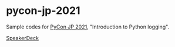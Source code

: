 # pycon-jp-2021

Sample codes for [PyCon JP 2021](https://2021.pycon.jp/time-table/?id=272259), "Introduction to Python logging".

[SpeakerDeck](https://speakerdeck.com/tosh2230/introduction-to-python-logging-9744df54-fd32-476c-aae2-88ef948ba522)
